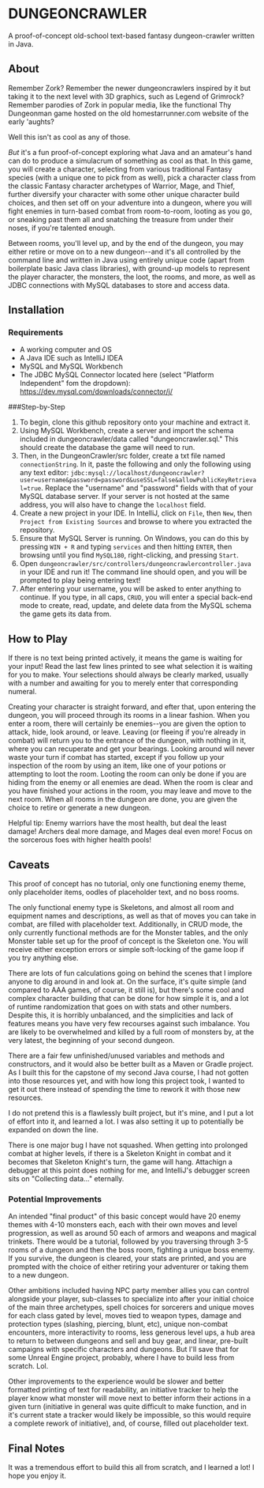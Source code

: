 # **DUNGEONCRAWLER**
A proof-of-concept old-school text-based fantasy dungeon-crawler written in Java.

## About
Remember Zork? Remember the newer dungeoncrawlers inspired by it but taking it to the next level with 3D graphics, such as Legend of Grimrock? Remember parodies of Zork in popular media, like the functional Thy Dungeonman game hosted on the old homestarrunner.com website of the early 'aughts? 

Well this isn't as cool as any of those.

_But_ it's a fun proof-of-concept exploring what Java and an amateur's hand can do to produce a simulacrum of something as cool as that. In this game, you will create a character, selecting from various traditional Fantasy species (with a unique one to pick from as well), pick a character class from the classic Fantasy character archetypes of Warrior, Mage, and Thief, further diversify your character with some other unique character build choices, and then set off on  your adventure into a dungeon, where you will fight enemies in turn-based combat from room-to-room, looting as you go, or sneaking past them all and snatching the treasure from under their noses, if you're talented enough. 

Between rooms, you'll level up, and by the end of the dungeon, you may either retire or move on to a new dungeon--and it's all controlled by the command line and written in Java using entirely unique code (apart from boilerplate basic Java class libraries), with ground-up models to represent the player character, the monsters, the loot, the rooms, and more, as well as JDBC connections with MySQL databases to store and access data.

## Installation
### Requirements
* A working computer and OS
* A Java IDE such as IntelliJ IDEA
* MySQL and MySQL Workbench
* The JDBC MySQL Connector located here (select "Platform Independent" fom the dropdown): https://dev.mysql.com/downloads/connector/j/
  
###Step-by-Step
1. To begin, clone this github repository onto your machine and extract it.
2. Using MySQL Workbench, create a server and import the schema included in dungeoncrawler/data called "dungeoncrawler.sql." This should create the database the game will need to run.
3. Then, in the DungeonCrawler/src folder, create a txt file named `connectionString`. In it, paste the following and only the following using any text editor: `jdbc:mysql://localhost/dungeoncrawler?user=username&password=password&useSSL=false&allowPublicKeyRetrieval=true`. Replace the "username" and "password" fields with that of your MySQL database server. If your server is not hosted at the same address, you will also have to change the `localhost` field.
4. Create a new project in your IDE. In IntelliJ, click on `File`, then `New`, then `Project from Existing Sources` and browse to where you extracted the repository.
5. Ensure that MySQL Server is running. On Windows, you can do this by pressing `WIN + R` and typing `services` and then hitting `ENTER`, then browsing until you find `MySQL180`, right-clicking, and pressing `Start`.
6. Open `dungeoncrawler/src/controllers/dungeoncrawlercontroller.java` in your IDE and run it! The command line should open, and you will be prompted to play being entering text!
7. After entering your username, you will be asked to enter anything to continue. If you type, in all caps, `CRUD`, you will enter a special back-end mode to create, read, update, and delete data from the MySQL schema the game gets its data from.

## How to Play
If there is no text being printed actively, it means the game is waiting for your input! Read the last few lines printed to see what selection it is waiting for you to make. Your selections should always be clearly marked, usually with a number and awaiting for you to merely enter that corresponding numeral. 

Creating your character is straight forward, and efter that, upon entering the dungeon, you will proceed through its rooms in a linear fashion. When you enter a room, there will certainly be enemies--you are given the option to attack, hide, look around, or leave. Leaving (or fleeing if you're already in combat) will return you to the entrance of the dungeon, with nothing in it, where you can recuperate and get your bearings. Looking around will never waste your turn if combat has started, except if you follow up your inspection of the room by using an item, like one of your potions or attempting to loot the room. Looting the room can only be done if you are hiding from the enemy or all enemies are dead. When the room is clear and you have finished your actions in the room, you may leave and move to the next room. When all rooms in the dungeon are done, you are given the choice to retire or generate a new dungeon.

Helpful tip: Enemy warriors have the most health, but deal the least damage! Archers deal more damage, and Mages deal even more! Focus on the sorcerous foes with higher health pools!

## Caveats

This proof of concept has no tutorial, only one functioning enemy theme, only placeholder items, oodles of placeholder text, and no boss rooms.

The only functional enemy type is Skeletons, and almost all room and equipment names and descriptions, as well as that of moves you can take in combat, are filled with placeholder text.
Additionally, in CRUD mode, the only currently functional methods are for the Monster tables, and the only Monster table set up for the proof of concept is the Skeleton one.
You will receive either exception errors or simple soft-locking of the game loop if you try anything else.

There are lots of fun calculations going on behind the scenes that I implore anyone to dig around in and look at. On the surface, it's quite simple (and compared to AAA games, of course, it still is), but there's some cool and complex character building that can be done for how simple it is, and a lot of runtime randomization that goes on with stats and other numbers. Despite this, it is horribly unbalanced, and the simplicities and lack of features means you have very few recourses against such imbalance. You are likely to be overwhelmed and killed by a full room of monsters by, at the very latest, the beginning of your second dungeon.

There are a fair few unfinished/unused variables and methods and constructors, and it would also be better built as a Maven or Gradle project. As I built this for the capstone of my second Java course, I had not gotten into those resources yet, and with how long this project took, I wanted to get it out there instead of spending the time to rework it with those new resources. 

I do not pretend this is a flawlessly built project, but it's mine, and I put a lot of effort into it, and learned a lot. I was also setting it up to potentially be expanded on down the line.

There is one major bug I have not squashed. When getting into prolonged combat at higher levels, if there is a Skeleton Knight in combat and it becomes that Skeleton Knight's turn, the game will hang. Attachign a debugger at this point does nothing for me, and IntelliJ's debugger screen sits on "Collecting data..." eternally.

### Potential Improvements
An intended "final product" of this basic concept would have 20 enemy themes with 4-10 monsters each, each with their own moves and level progression, as well as around 50 each of armors and weapons and magical trinkets. There would be a tutorial, followed by you traversing through 3-5 rooms of a dungeon and then the boss room, fighting a unique boss enemy. If you survive, the dungeon is cleared, your stats are printed, and you are prompted with the choice of either retiring your adventurer or taking them to a new dungeon.

Other ambitions included having NPC party member allies you can control alongside your player, sub-classes to specialize into after your initial choice of the main three archetypes, spell choices for sorcerers and unique moves for each class gated by level, moves tied to weapon types, damage and protection types (slashing, piercing, blunt, etc), unique non-combat encounters, more interactivity to rooms, less generous level ups, a hub area to return to between dungeons and sell and buy gear, and linear, pre-built campaigns with specific characters and dungeons. But I'll save that for some Unreal Engine project, probably, where I have to build less from scratch. Lol.

Other improvements to the experience would be slower and better formatted printing of text for readability, an initiative tracker to help the player know what monster will move next to better inform their actions in a given turn (initiative in general was quite difficult to make function, and in it's current state a tracker would likely be impossible, so this would require a complete rework of initiative), and, of course, filled out placeholder text. 

## Final Notes
It was a tremendous effort to build this all from scratch, and I learned a lot! I hope you enjoy it.
